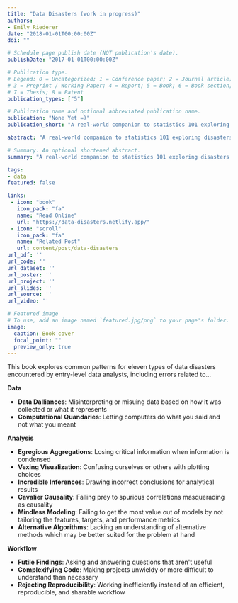 ```yaml
---
title: "Data Disasters (work in progress)"
authors:
- Emily Riederer
date: "2018-01-01T00:00:00Z"
doi: ""

# Schedule page publish date (NOT publication's date).
publishDate: "2017-01-01T00:00:00Z"

# Publication type.
# Legend: 0 = Uncategorized; 1 = Conference paper; 2 = Journal article;
# 3 = Preprint / Working Paper; 4 = Report; 5 = Book; 6 = Book section;
# 7 = Thesis; 8 = Patent
publication_types: ["5"]

# Publication name and optional abbreviated publication name.
publication: "None Yet =)"
publication_short: "A real-world companion to statistics 101 exploring disasters in data management, analytical reasoning, and workflow through counterexample and data simulation."

abstract: "A real-world companion to statistics 101 exploring disasters in data management, analytical reasoning, and workflow through counterexample and data simulation."

# Summary. An optional shortened abstract.
summary: "A real-world companion to statistics 101 exploring disasters in data management, analytical reasoning, and workflow through counterexample and data simulation"

tags:
- data
featured: false

links:
 - icon: "book"
   icon_pack: "fa"
   name: "Read Online"
   url: "https://data-disasters.netlify.app/"
 - icon: "scroll"
   icon_pack: "fa"
   name: "Related Post"
   url: content/post/data-disasters
url_pdf: ''
url_code: ''
url_dataset: ''
url_poster: ''
url_project: ''
url_slides: ''
url_source: ''
url_video: ''

# Featured image
# To use, add an image named `featured.jpg/png` to your page's folder. 
image:
  caption: Book cover
  focal_point: ""
  preview_only: true
---
```


This book explores common patterns for eleven types of data disasters encountered by entry-level data analysts, including errors related to...

**Data**

- **Data Dalliances**: Misinterpreting or misuing data based on how it was collected or what it represents 
- **Computational Quandaries**: Letting computers do what you said and not what you meant

**Analysis**

- **Egregious Aggregations**: Losing critical information when information is condensed
- **Vexing Visualization**: Confusing ourselves or others with plotting choices
- **Incredible Inferences**: Drawing incorrect conclusions for analytical results
- **Cavalier Causality**: Falling prey to spurious correlations masquerading as causality 
- **Mindless Modeling**: Failing to get the most value out of models by not tailoring the features, targets, and performance metrics 
- **Alternative Algorithms**: Lacking an understanding of alternative methods which may be better suited for the problem at hand

**Workflow**

- **Futile Findings**: Asking and answering questions that aren't useful
- **Complexifying Code**: Making projects unwieldy or more difficult to understand than necessary
- **Rejecting Reproducibility**: Working inefficiently instead of an efficient, reproducible, and sharable workflow





